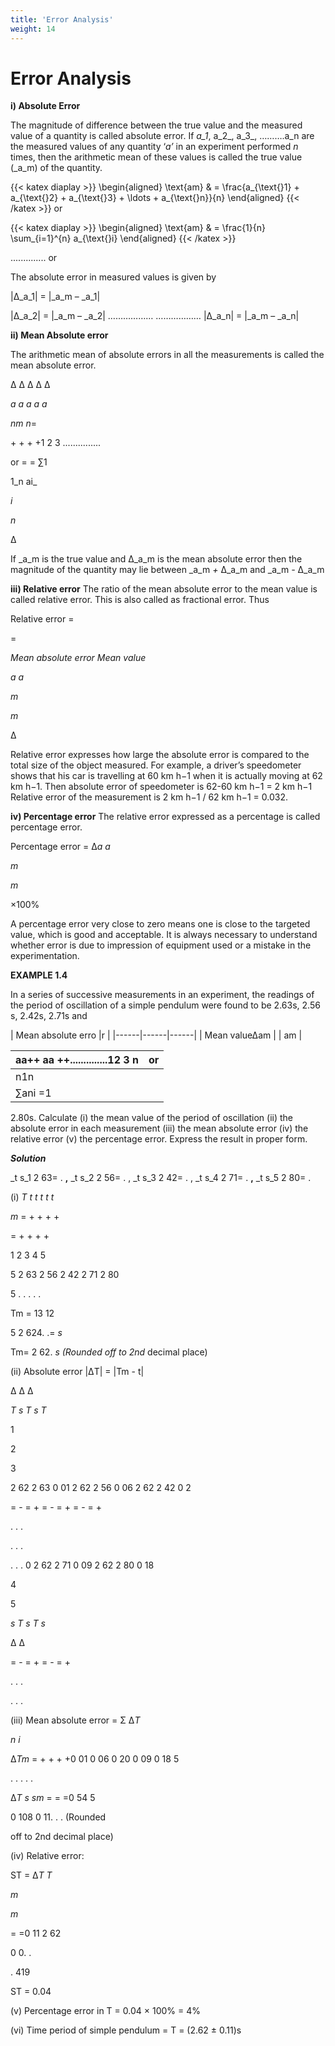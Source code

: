 ```yaml
---
title: 'Error Analysis'
weight: 14
---
```


# Error Analysis

**i) Absolute Error** 

The magnitude of difference between the true value and the measured value of a quantity is called absolute error. If _a_1_, a_2_, a_3_, ……….a_n are the measured values of any quantity ‘_a’_ in an experiment performed _n_ times, then the arithmetic mean of these values is called the true value (_a_m) of the quantity.


{{< katex diaplay >}}
\begin{aligned}
\text{am} & = \frac{a_{\text{}1} + a_{\text{}2} + a_{\text{}3} + \ldots + a_{\text{}n}}{n}
\end{aligned}
{{< /katex >}}
or

{{< katex diaplay >}}
\begin{aligned}
\text{am} & = \frac{1}{n} \sum_{i=1}^{n} a_{\text{}i}
\end{aligned}
{{< /katex >}}


.............. or

The absolute error in measured values is given by

|∆_a_1| = |_a_m – _a_1|

|∆_a_2| = |_a_m – _a_2| ……………… ……………… |∆_a_n| = |_a_m – _a_n|

**ii) Mean Absolute error** 

The arithmetic mean of absolute errors in all the measurements is called the mean absolute error.

∆ ∆ ∆ ∆ ∆

_a a a a a_

_nm n_\=

\+ + + +1 2 3 ...............

or = = ∑1

1_n ai_

_i_

_n_

∆

If _a_m is the true value and ∆_a_m is the mean absolute error then the magnitude of the quantity may lie between _a_m _+_ ∆_a_m and _a_m _-_ ∆_a_m  

**iii) Relative error** The ratio of the mean absolute error to the mean value is called relative error. This is also called as fractional error. Thus

Relative error =

\=

_Mean absolute error Mean value_

_a a_

_m_

_m_

∆

Relative error expresses how large the absolute error is compared to the total size of the object measured. For example, a driver’s speedometer shows that his car is travelling at 60 km h−1 when it is actually moving at 62 km h−1. Then absolute error of speedometer is 62-60 km h−1 = 2 km h−1 Relative error of the measurement is 2 km h−1 / 62 km h−1 = 0.032.

**iv) Percentage error** The relative error expressed as a percentage is called percentage error.

Percentage error = ∆_a a_

_m_

_m_

×100%

A percentage error very close to zero means one is close to the targeted value, which is good and acceptable. It is always necessary to understand whether error is due to impression of equipment used or a mistake in the experimentation.

**EXAMPLE 1.4**

In a series of successive measurements in an experiment, the readings of the period of oscillation of a simple pendulum were found to be 2.63s, 2.56 s, 2.42s, 2.71s and

| Mean absolute erro |r |
|------|------|------|
| Mean value∆am |
| am |


| aa++ aa ++..............12 3 n |or |
|------|------|
| n1n |
| ∑ani =1 |
  

2.80s. Calculate (i) the mean value of the period of oscillation (ii) the absolute error in each measurement (iii) the mean absolute error (iv) the relative error (v) the percentage error. Express the result in proper form.

**_Solution_**

_t s_1 2 63= . **,** _t s_2 2 56= . , _t s_3 2 42= . , _t s_4 2 71= . **,** _t s_5 2 80= .

(i) _T t t t t t_

_m_ \= + + + +

\= + + + +

1 2 3 4 5

5 2 63 2 56 2 42 2 71 2 80

5 . . . . .

Tm = 13 12

5 2 624. .= _s_

Tm= 2 62. _s (Rounded off to 2nd_ decimal place)

(ii) Absolute error |ΔT| = |Tm - t|

∆ ∆ ∆

_T s T s T_

1

2

3

2 62 2 63 0 01 2 62 2 56 0 06 2 62 2 42 0 2

\= - = + = - = + = - = +

. . .

. . .

. . . 0 2 62 2 71 0 09 2 62 2 80 0 18

4

5

_s T s T s_

∆ ∆

\= - = + = - = +

. . .

. . .

(iii) Mean absolute error = Σ ∆_T_

_n i_

∆_Tm_ \= + + + +0 01 0 06 0 20 0 09 0 18 5

. . . . .

∆_T s sm_ \= = =0 54 5

0 108 0 11. . . (Rounded

off to 2nd decimal place)  

(iv) Relative error:

ST = ∆_T T_

_m_

_m_

\= =0 11 2 62

0 0. .

. 419

ST = 0.04

(v) Percentage error in T = 0.04 × 100% = 4%

(vi) Time period of simple pendulum = T = (2.62 ± 0.11)s